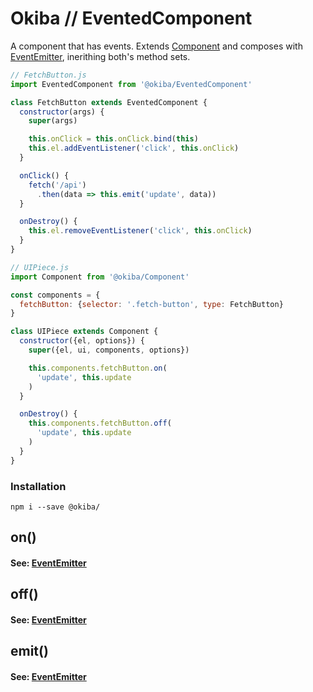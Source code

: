 

# Okiba // EventedComponent
A component that has events.
Extends [Component](https://github.com/okiba-gang/okiba/tree/master/packages/component) and
composes with [EventEmitter](https://github.com/okiba-gang/okiba/tree/master/packages/event-emitter),
inerithing both's method sets.




```javascript
// FetchButton.js
import EventedComponent from '@okiba/EventedComponent'

class FetchButton extends EventedComponent {
  constructor(args) {
    super(args)

    this.onClick = this.onClick.bind(this)
    this.el.addEventListener('click', this.onClick)
  }

  onClick() {
    fetch('/api')
      .then(data => this.emit('update', data))
  }

  onDestroy() {
    this.el.removeEventListener('click', this.onClick)
  }
}

// UIPiece.js
import Component from '@okiba/Component'

const components = {
  fetchButton: {selector: '.fetch-button', type: FetchButton}
}

class UIPiece extends Component {
  constructor({el, options}) {
    super({el, ui, components, options})

    this.components.fetchButton.on(
      'update', this.update
    )
  }

  onDestroy() {
    this.components.fetchButton.off(
      'update', this.update
    )
  }
}
```



### Installation
```
npm i --save @okiba/
```




## on()







#### See: [EventEmitter](https://github.com/okiba-gang/okiba/tree/master/packages/event-emitter#on)







## off()







#### See: [EventEmitter](https://github.com/okiba-gang/okiba/tree/master/packages/event-emitter#off)







## emit()







#### See: [EventEmitter](https://github.com/okiba-gang/okiba/tree/master/packages/event-emitter#emit)






